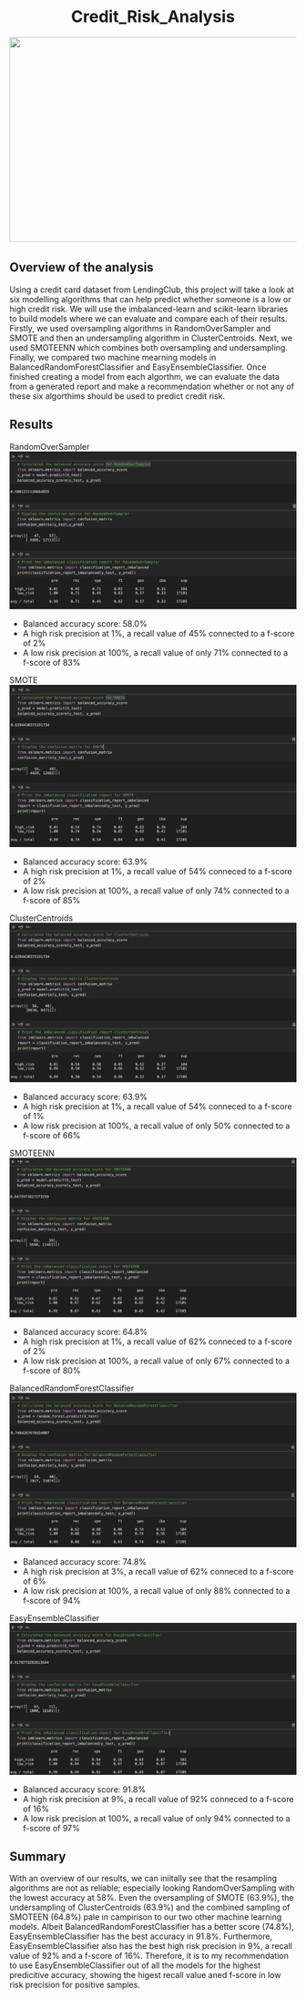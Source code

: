 <h1 align = "center"> Credit_Risk_Analysis </h1>

<p align = "center">
<img src = "https://s3.amazonaws.com/blog.v-comply.com/wp-content/uploads/2017/12/25142550/Credit-Risk.jpg" width = "800" height = "360">
 </p>
 
 
<h2> Overview of the analysis </h2>
Using a credit card dataset from LendingClub, this project will take a look at six modelling algorithms that can help predict whether someone is a low or high credit risk. We will use the imbalanced-learn and scikit-learn libraries to build models where we can evaluate and compare each of their results. Firstly, we used oversampling algorithms in RandomOverSampler and SMOTE and then an undersampling algorithm in ClusterCentroids. Next, we used SMOTEENN which combines both oversampling and undersampling. Finally, we compared two machine mearning models in BalancedRandomForestClassifier and EasyEnsembleClassifier. Once finished creating a model from each algorthm, we can evaluate the data from a generated report and make a recommendation whether or not any of these six algorthims should be used to predict credit risk.

<h2> Results </h2> 

RandomOverSampler <br>
<img src = "https://github.com/JoseCalucag/Credit_Risk_Analysis/blob/main/pics/ROS.png">
* Balanced accuracy score: 58.0%
* A high risk precision at 1%, a recall value of 45% connected to a f-score of 2%
* A low risk precision at 100%, a recall value of only 71% connected to a f-score of 83%

SMOTE <br>
<img src = "https://github.com/JoseCalucag/Credit_Risk_Analysis/blob/main/pics/SMOTE.png">
* Balanced accuracy score: 63.9%
* A high risk precision at 1%, a recall value of 54% conneced to a f-score of 2%
* A low risk precision at 100%, a recall value of only 74% connected to a f-score of 85%

ClusterCentroids <br>
<img src = "https://github.com/JoseCalucag/Credit_Risk_Analysis/blob/main/pics/CC.png">
* Balanced accuracy score: 63.9%
* A high risk precision at 1%, a recall value of 54% conneced to a f-score of 1%
* A low risk precision at 100%, a recall value of only 50% connected to a f-score of 66%

SMOTEENN <br>
<img src = "https://github.com/JoseCalucag/Credit_Risk_Analysis/blob/main/pics/SMOTEENN.png">
* Balanced accuracy score: 64.8%
* A high risk precision at 1%, a recall value of 62% conneced to a f-score of 2%
* A low risk precision at 100%, a recall value of only 67% connected to a f-score of 80%

BalancedRandomForestClassifier <br>
<img src = "https://github.com/JoseCalucag/Credit_Risk_Analysis/blob/main/pics/BRFC.png">
* Balanced accuracy score: 74.8%
* A high risk precision at 3%, a recall value of 62% conneced to a f-score of 6%
* A low risk precision at 100%, a recall value of only 88% connected to a f-score of 94%

EasyEnsembleClassifier <br>
<img src = "https://github.com/JoseCalucag/Credit_Risk_Analysis/blob/main/pics/EEC.png">
* Balanced accuracy score: 91.8%
* A high risk precision at 9%, a recall value of 92% conneced to a f-score of 16%
* A low risk precision at 100%, a recall value of only 94% connected to a f-score of 97%


<h2> Summary </h2>
With an overview of our results, we can iniitally see that the resampling algorithms are not as reliable; especially looking RandomOverSampling with the lowest accuracy at 58%. Even the oversampling of SMOTE (63.9%), the undersampling of ClusterCentroids (63.9%) and the combined sampling of SMOTEEN (64.8%) pale in campirison to our two other machine learning models. Albeit BalancedRandomForestClassifier has a better score (74.8%), EasyEnsembleClassifier has the best accuracy in 91.8%. Furthermore, EasyEnsembleClassifier also has the best high risk precision in 9%, a recall value of 92% and a f-score of 16%. Therefore, it is to my recommendation to use EasyEnsembleClassifier out of all the models for the highest predicitive accuracy, showing the higest recall value aned f-score in low risk precision for positive samples.
